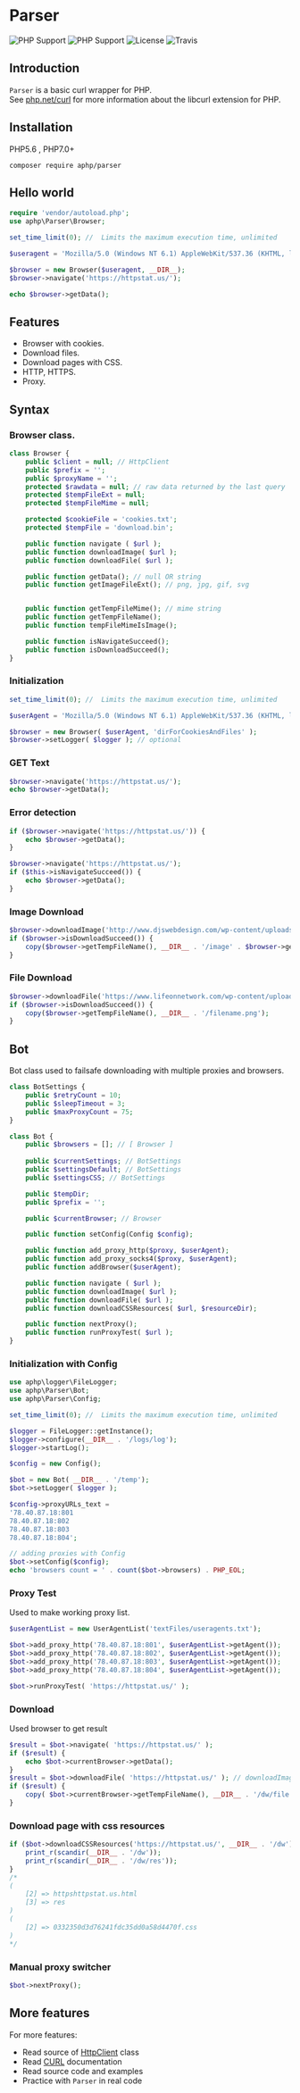 # Parser

![PHP Support](https://img.shields.io/badge/php%20tested-5.6-brightgreen.svg)
![PHP Support](https://img.shields.io/badge/php%20tested-7.1-brightgreen.svg)
![License](https://img.shields.io/badge/license-MIT-green.svg)
![Travis](https://api.travis-ci.org/GonistLelatel/aphp_parser.svg?branch=master)

## Introduction

`Parser` is a basic curl wrapper for PHP.<br>
See [php.net/curl](https://www.php.net/curl) for more information about the libcurl extension for PHP.

## Installation
PHP5.6 , PHP7.0+

`composer require aphp/parser`

## Hello world

```php
require 'vendor/autoload.php';
use aphp\Parser\Browser;

set_time_limit(0); //  Limits the maximum execution time, unlimited

$useragent = 'Mozilla/5.0 (Windows NT 6.1) AppleWebKit/537.36 (KHTML, like Gecko) Chrome/41.0.2228.0 Safari/537.36';

$browser = new Browser($useragent, __DIR__);
$browser->navigate('https://httpstat.us/');

echo $browser->getData();
```

## Features

* Browser with cookies.
* Download files.
* Download pages with CSS.
* HTTP, HTTPS.
* Proxy.

## Syntax
### Browser class.
```php
class Browser {
	public $client = null; // HttpClient
	public $prefix = '';
	public $proxyName = '';
	protected $rawdata = null; // raw data returned by the last query
	protected $tempFileExt = null;
	protected $tempFileMime = null;

	protected $cookieFile = 'cookies.txt';
	protected $tempFile = 'download.bin';

	public function navigate ( $url );
	public function downloadImage( $url );
	public function downloadFile( $url );

	public function getData(); // null OR string
	public function getImageFileExt(); // png, jpg, gif, svg


	public function getTempFileMime(); // mime string
	public function getTempFileName();
	public function tempFileMimeIsImage();

	public function isNavigateSucceed();
	public function isDownloadSucceed();
}
```
### Initialization
```php
set_time_limit(0); //  Limits the maximum execution time, unlimited

$userAgent = 'Mozilla/5.0 (Windows NT 6.1) AppleWebKit/537.36 (KHTML, like Gecko) Chrome/41.0.2228.0 Safari/537.36';

$browser = new Browser( $userAgent, 'dirForCookiesAndFiles' );
$browser->setLogger( $logger ); // optional
```
### GET Text
```php
$browser->navigate('https://httpstat.us/');
echo $browser->getData();
```
### Error detection
```php
if ($browser->navigate('https://httpstat.us/')) {
	echo $browser->getData();
}

$browser->navigate('https://httpstat.us/');
if ($this->isNavigateSucceed()) {
	echo $browser->getData();
}
```
### Image Download
```php
$browser->downloadImage('http://www.djswebdesign.com/wp-content/uploads/2012/05/PHP-MySQL.png');
if ($browser->isDownloadSucceed()) {
	copy($browser->getTempFileName(), __DIR__ . '/image' . $browser->getImageFileExt());
}
```
### File Download
```php
$browser->downloadFile('https://www.lifeonnetwork.com/wp-content/uploads/2017/11/download.png');
if ($browser->isDownloadSucceed()) {
	copy($browser->getTempFileName(), __DIR__ . '/filename.png');
}
```
## Bot
Bot class used to failsafe downloading with multiple proxies and browsers.
```php
class BotSettings {
	public $retryCount = 10;
	public $sleepTimeout = 3;
	public $maxProxyCount = 75;
}

class Bot {
	public $browsers = []; // [ Browser ]
 
	public $currentSettings; // BotSettings
	public $settingsDefault; // BotSettings
	public $settingsCSS; // BotSettings

	public $tempDir;
	public $prefix = '';

	public $currentBrowser; // Browser

	public function setConfig(Config $config);

	public function add_proxy_http($proxy, $userAgent);
	public function add_proxy_socks4($proxy, $userAgent);
	public function addBrowser($userAgent);

	public function navigate ( $url );
	public function downloadImage( $url );
	public function downloadFile( $url );
	public function downloadCSSResources( $url, $resourceDir);

	public function nextProxy();
	public function runProxyTest( $url );
}
```
### Initialization with Config
```php
use aphp\logger\FileLogger;
use aphp\Parser\Bot;
use aphp\Parser\Config;

set_time_limit(0); //  Limits the maximum execution time, unlimited

$logger = FileLogger::getInstance();
$logger->configure(__DIR__ . '/logs/log');
$logger->startLog();

$config = new Config();

$bot = new Bot( __DIR__ . '/temp');
$bot->setLogger( $logger );

$config->proxyURLs_text = 
'78.40.87.18:801
78.40.87.18:802
78.40.87.18:803
78.40.87.18:804';

// adding proxies with Config
$bot->setConfig($config); 
echo 'browsers count = ' . count($bot->browsers) . PHP_EOL;
```
### Proxy Test
Used to make working proxy list.
```php
$userAgentList = new UserAgentList('textFiles/useragents.txt');

$bot->add_proxy_http('78.40.87.18:801', $userAgentList->getAgent());
$bot->add_proxy_http('78.40.87.18:802', $userAgentList->getAgent());
$bot->add_proxy_http('78.40.87.18:803', $userAgentList->getAgent());
$bot->add_proxy_http('78.40.87.18:804', $userAgentList->getAgent());

$bot->runProxyTest( 'https://httpstat.us/' );
```
### Download
Used browser to get result
```php
$result = $bot->navigate( 'https://httpstat.us/' );
if ($result) {
	echo $bot->currentBrowser->getData();
}
$result = $bot->downloadFile( 'https://httpstat.us/' ); // downloadImage
if ($result) {
	copy( $bot->currentBrowser->getTempFileName(), __DIR__ . '/dw/file.html' );
}
```
### Download page with css resources
```php
if ($bot->downloadCSSResources('https://httpstat.us/', __DIR__ . '/dw')) {
	print_r(scandir(__DIR__ . '/dw'));
	print_r(scandir(__DIR__ . '/dw/res'));
}
/*
(
    [2] => httpshttpstat.us.html
    [3] => res
)
(
    [2] => 0332350d3d76241fdc35dd0a58d4470f.css
)
*/
```
### Manual proxy switcher
```php
$bot->nextProxy();
```
## More features
For more features:
* Read source of [HttpClient](src/HttpClient.php) class
* Read [CURL](https://www.php.net/curl) documentation
* Read source code and examples
* Practice with `Parser` in real code